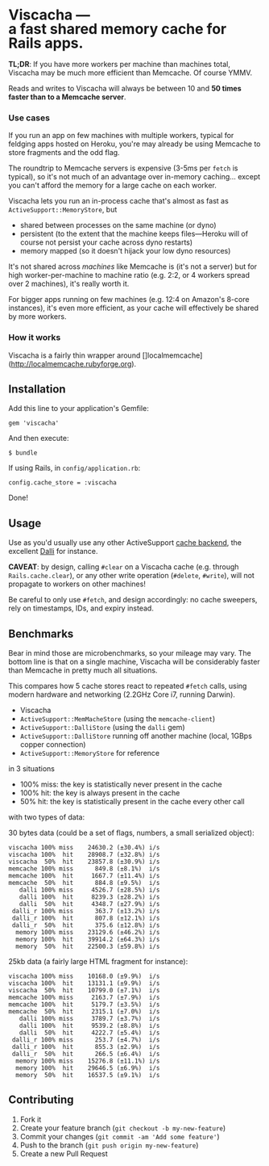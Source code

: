 <h1 style='line-height:1'>
Viscacha —<br/>
a fast shared memory cache for Rails apps.
</h1>

**TL;DR**: If you have more workers per machine than machines total, Viscacha may be much more efficient than Memcache. Of course YMMV.

Reads and writes to Viscacha will always be between 10 and **50 times faster than to a Memcache server**.

### Use cases

If you run an app on few machines with multiple workers, typical for feldging apps hosted on Heroku, you're may already be using Memcache to store fragments and the odd flag.

The roundtrip to Memcache servers is expensive (3-5ms per `fetch` is typical), so it's not much of an advantage over in-memory caching… except you can't afford the memory for a large cache on each worker.

Viscacha lets you run an in-process cache that's almost as fast as `ActiveSupport::MemoryStore`, but

- shared between processes on the same machine (or dyno)
- persistent (to the extent that the machine keeps files—Heroku will of course not persist your cache across dyno restarts)
- memory mapped (so it doesn't hijack your low dyno resources)

It's not shared across *machines* like Memcache is (it's not a server) but for high worker-per-machine to machine ratio (e.g. 2:2, or 4 workers spread over 2 machines), it's really worth it.

For bigger apps running on few machines (e.g. 12:4 on Amazon's 8-core instances), it's even more efficient, as your cache will effectively be shared by more workers.

### How it works

Viscacha is a fairly thin wrapper around []localmemcache](http://localmemcache.rubyforge.org).


## Installation

Add this line to your application's Gemfile:

    gem 'viscacha'

And then execute:

    $ bundle
    
If using Rails, in `config/application.rb`:

    config.cache_store = :viscacha
    
Done!


## Usage

Use as you'd usually use any other ActiveSupport [cache backend](http://apidock.com/rails/ActiveSupport/Cache/Store), the
excellent [Dalli](https://github.com/mperham/dalli) for instance.

**CAVEAT**: by design, calling `#clear` on a Viscacha cache (e.g. through `Rails.cache.clear`), or any other write operation (`#delete`, `#write`), will not propagate to workers on other machines!

Be careful to only use `#fetch`, and design accordingly: no cache sweepers, rely on timestamps, IDs, and expiry instead.


## Benchmarks

Bear in mind those are microbenchmarks, so your mileage may vary. The bottom
line is that on a single machine, Viscacha will be considerably faster than Memcache in pretty much all situations.

This compares how 5 cache stores react to repeated `#fetch` calls, using modern hardware and networking (2.2GHz Core i7, running Darwin).

- Viscacha
- `ActiveSupport::MemMacheStore` (using the `memcache-client`)
- `ActiveSupport::DalliStore` (using the `dalli` gem)
- `ActiveSupport::DalliStore` running off another machine (local, 1GBps copper connection)
- `ActiveSupport::MemoryStore` for reference

in 3 situations

- 100% miss: the key is statistically never present in the cache
- 100% hit: the key is always present in the cache
- 50% hit: the key is statistically present in the cache every other call

with two types of data:

30 bytes data (could be a set of flags, numbers, a small serialized object):

    viscacha 100% miss    24630.2 (±30.4%) i/s
    viscacha 100%  hit    28908.7 (±32.8%) i/s
    viscacha  50%  hit    23857.8 (±30.9%) i/s
    memcache 100% miss      849.8 (±8.1%)  i/s
    memcache 100%  hit     1667.7 (±11.4%) i/s
    memcache  50%  hit      884.8 (±9.5%)  i/s
       dalli 100% miss     4526.7 (±28.5%) i/s
       dalli 100%  hit     8239.3 (±28.2%) i/s
       dalli  50%  hit     4348.7 (±27.9%) i/s
     dalli_r 100% miss      363.7 (±13.2%) i/s
     dalli_r 100%  hit      807.8 (±12.1%) i/s
     dalli_r  50%  hit      375.6 (±12.8%) i/s
      memory 100% miss    23129.6 (±46.2%) i/s
      memory 100%  hit    39914.2 (±64.3%) i/s
      memory  50%  hit    22500.3 (±59.8%) i/s

25kb data (a fairly large HTML fragment for instance):

    viscacha 100% miss    10168.0 (±9.9%)  i/s
    viscacha 100%  hit    13131.1 (±9.9%)  i/s
    viscacha  50%  hit    10799.0 (±7.1%)  i/s
    memcache 100% miss     2163.7 (±7.9%)  i/s
    memcache 100%  hit     5179.7 (±3.5%)  i/s
    memcache  50%  hit     2315.1 (±7.0%)  i/s
       dalli 100% miss     3789.7 (±3.7%)  i/s
       dalli 100%  hit     9539.2 (±8.8%)  i/s
       dalli  50%  hit     4222.7 (±5.4%)  i/s
     dalli_r 100% miss      253.7 (±4.7%)  i/s
     dalli_r 100%  hit      855.3 (±2.9%)  i/s
     dalli_r  50%  hit      266.5 (±6.4%)  i/s
      memory 100% miss    15276.8 (±11.1%) i/s
      memory 100%  hit    29646.5 (±6.9%)  i/s
      memory  50%  hit    16537.5 (±9.1%)  i/s

## Contributing

1. Fork it
2. Create your feature branch (`git checkout -b my-new-feature`)
3. Commit your changes (`git commit -am 'Add some feature'`)
4. Push to the branch (`git push origin my-new-feature`)
5. Create a new Pull Request
